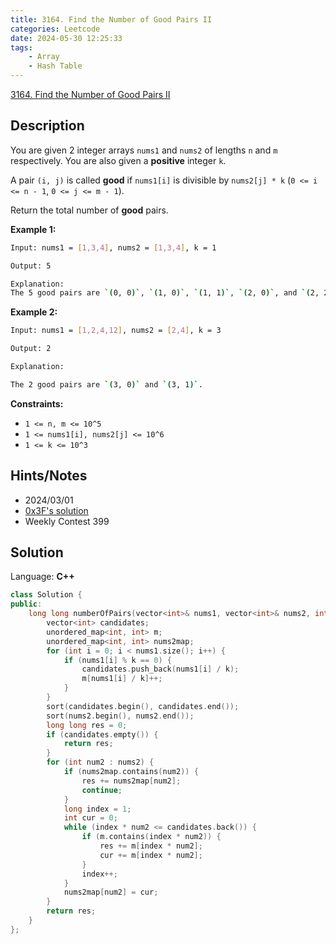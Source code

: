 ```yaml
---
title: 3164. Find the Number of Good Pairs II
categories: Leetcode
date: 2024-05-30 12:25:33
tags:
    - Array
    - Hash Table
---
```


[3164. Find the Number of Good Pairs II](https://leetcode.com/problems/find-the-number-of-good-pairs-ii/description/)

## Description

You are given 2 integer arrays `nums1` and `nums2` of lengths `n` and `m` respectively. You are also given a **positive**  integer `k`.

A pair `(i, j)` is called **good**  if `nums1[i]` is divisible by `nums2[j] * k` (`0 <= i <= n - 1`, `0 <= j <= m - 1`).

Return the total number of **good**  pairs.

**Example 1:**

```bash
Input: nums1 = [1,3,4], nums2 = [1,3,4], k = 1

Output: 5

Explanation:
The 5 good pairs are `(0, 0)`, `(1, 0)`, `(1, 1)`, `(2, 0)`, and `(2, 2)`.
```

**Example 2:**

```bash
Input: nums1 = [1,2,4,12], nums2 = [2,4], k = 3

Output: 2

Explanation:

The 2 good pairs are `(3, 0)` and `(3, 1)`.
```

**Constraints:**

- `1 <= n, m <= 10^5`
- `1 <= nums1[i], nums2[j] <= 10^6`
- `1 <= k <= 10^3`

## Hints/Notes

- 2024/03/01
- [0x3F's solution](https://leetcode.cn/problems/find-the-number-of-good-pairs-ii/solutions/2790631/tong-ji-yin-zi-ge-shu-pythonjavacgo-by-e-bl3o/)
- Weekly Contest 399

## Solution

Language: **C++**

```C++
class Solution {
public:
    long long numberOfPairs(vector<int>& nums1, vector<int>& nums2, int k) {
        vector<int> candidates;
        unordered_map<int, int> m;
        unordered_map<int, int> nums2map;
        for (int i = 0; i < nums1.size(); i++) {
            if (nums1[i] % k == 0) {
                candidates.push_back(nums1[i] / k);
                m[nums1[i] / k]++;
            }
        }
        sort(candidates.begin(), candidates.end());
        sort(nums2.begin(), nums2.end());
        long long res = 0;
        if (candidates.empty()) {
            return res;
        }
        for (int num2 : nums2) {
            if (nums2map.contains(num2)) {
                res += nums2map[num2];
                continue;
            }
            long index = 1;
            int cur = 0;
            while (index * num2 <= candidates.back()) {
                if (m.contains(index * num2)) {
                    res += m[index * num2];
                    cur += m[index * num2];
                }
                index++;
            }
            nums2map[num2] = cur;
        }
        return res;
    }
};
```

